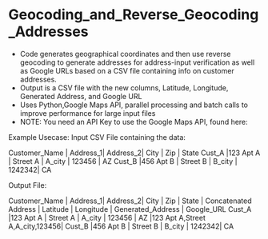 # Geocoding_and_Reverse_Geocoding_Addresses

* Code generates geographical coordinates and then use reverse geocoding to generate addresses for address-input verification as well as Google URLs based on a CSV file containing info on customer addresses.
* Output is a CSV file with the new columns, Latitude, Longitude, Generated Address, and Google URL
* Uses Python,Google Maps API, parallel processing and batch calls to improve performance for large input files 
* NOTE: You need an API Key to use the Google Maps API, found here: 
  
Example Usecase:
Input CSV File containing the data:

Customer_Name | Address_1| Address_2| City   | Zip    | State
Cust_A        |123 Apt A | Street A | A_city | 123456 | AZ
Cust_B        |456 Apt B | Street B | B_city | 1242342| CA

Output File:

Customer_Name | Address_1| Address_2| City   | Zip    | State | Concatenated Address           | Latitude | Longitude | Generated_Address | Google_URL
Cust_A        |123 Apt A | Street A | A_city | 123456 | AZ    |123 Apt A,Street A,A_city,123456| 
Cust_B        |456 Apt B | Street B | B_city | 1242342| CA
